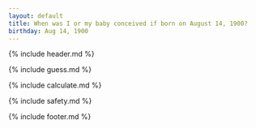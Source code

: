 ```yaml
---
layout: default
title: When was I or my baby conceived if born on August 14, 1900?
birthday: Aug 14, 1900
---
```


{% include header.md %}

{% include guess.md %}

{% include calculate.md %}

{% include safety.md %}

{% include footer.md %}



